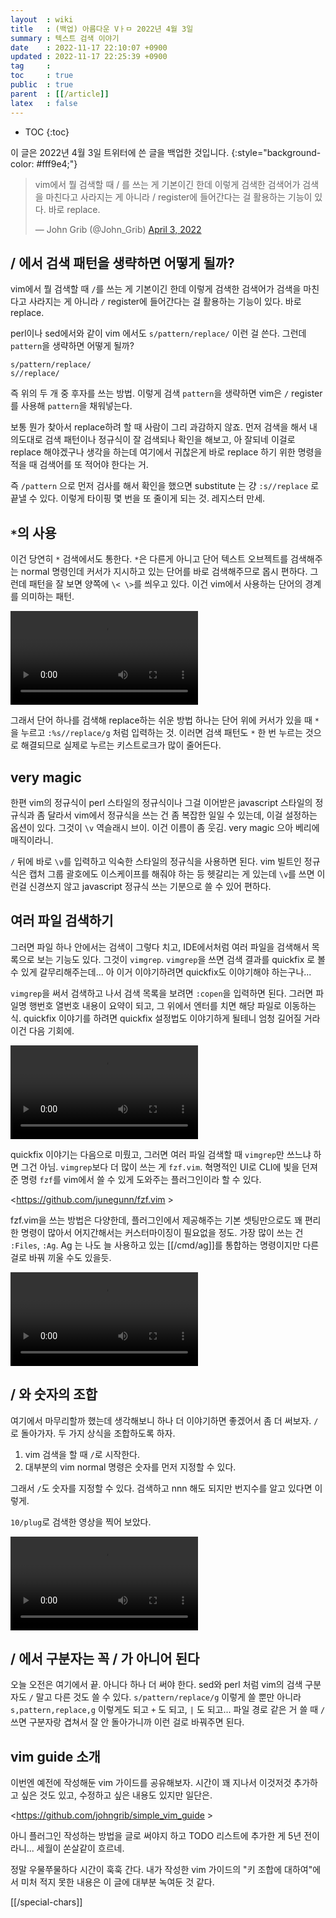 ```yaml
---
layout  : wiki
title   : (백업) 아름다운 Vㅏㅁ 2022년 4월 3일
summary : 텍스트 검색 이야기
date    : 2022-11-17 22:10:07 +0900
updated : 2022-11-17 22:25:39 +0900
tag     : 
toc     : true
public  : true
parent  : [[/article]]
latex   : false
---
```

* TOC
{:toc}

>
이 글은 2022년 4월 3일 트위터에 쓴 글을 백업한 것입니다.
{:style="background-color: #fff9e4;"}

<blockquote class="twitter-tweet"><p lang="ko" dir="ltr">vim에서 뭘 검색할 때 / 를 쓰는 게 기본이긴 한데 이렇게 검색한 검색어가 검색을 마친다고 사라지는 게 아니라 / register에 들어간다는 걸 활용하는 기능이 있다. 바로 replace.</p>&mdash; John Grib (@John_Grib) <a href="https://twitter.com/John_Grib/status/1510417976192761857?ref_src=twsrc%5Etfw">April 3, 2022</a></blockquote> <script async src="https://platform.twitter.com/widgets.js" charset="utf-8"></script>

## / 에서 검색 패턴을 생략하면 어떻게 될까?

vim에서 뭘 검색할 때 `/`를 쓰는 게 기본이긴 한데 이렇게 검색한 검색어가 검색을 마친다고 사라지는 게 아니라 `/` register에 들어간다는 걸 활용하는 기능이 있다. 바로 replace.

perl이나 sed에서와 같이 vim 에서도 `s/pattern/replace/` 이런 걸 쓴다. 그런데 `pattern`을 생략하면 어떻게 될까?

```
s/pattern/replace/
s//replace/
```

즉 위의 두 개 중 후자를 쓰는 방법. 이렇게 검색 `pattern`을 생략하면 vim은 `/` register를 사용해 `pattern`을 채워넣는다.

보통 뭔가 찾아서 replace하려 할 때 사람이 그리 과감하지 않죠. 먼저 검색을 해서 내 의도대로 검색 패턴이나 정규식이 잘 검색되나 확인을 해보고, 아 잘되네 이걸로 replace 해야겠구나 생각을 하는데 여기에서 귀찮은게 바로 replace 하기 위한 명령을 적을 때 검색어를 또 적어야 한다는 거.

즉 `/pattern` 으로 먼저 검사를 해서 확인을 했으면 substitute 는 걍 `:s//replace` 로 끝낼 수 있다. 이렇게 타이핑 몇 번을 또 줄이게 되는 것. 레지스터 만세.

## `*`의 사용

이건 당연히 `*` 검색에서도 통한다. `*`은 다른게 아니고 단어 텍스트 오브젝트를 검색해주는 normal 명령인데 커서가 지시하고 있는 단어를 바로 검색해주므로 몹시 편하다.
그런데 패턴을 잘 보면 양쪽에 `\< \>`를 씌우고 있다. 이건 vim에서 사용하는 단어의 경계를 의미하는 패턴.

<video controls autoplay loop><source src=" /resource/wiki/article/vim-night/20220403-slash-search/5OcBUnUm_zdLTR9C.mp4 " type="video/mp4"></video>

그래서 단어 하나를 검색해 replace하는 쉬운 방법 하나는 단어 위에 커서가 있을 때 `*`을 누르고 `:%s//replace/g` 처럼 입력하는 것.
이러면 검색 패턴도 `*` 한 번 누르는 것으로 해결되므로 실제로 누르는 키스트로크가 많이 줄어든다.

## very magic

한편 vim의 정규식이 perl 스타일의 정규식이나 그걸 이어받은 javascript 스타일의 정규식과 좀 달라서 vim에서 정규식을 쓰는 건 좀 복잡한 일일 수 있는데, 이걸 설정하는 옵션이 있다.
그것이 `\v` 역슬래시 브이. 이건 이름이 좀 웃김. very magic 으아 베리에 매직이라니.

`/` 뒤에 바로 `\v`를 입력하고 익숙한 스타일의 정규식을 사용하면 된다. vim 빌트인 정규식은 캡처 그룹 괄호에도 이스케이프를 해줘야 하는 등 헷갈리는 게 있는데 `\v`를 쓰면 이런걸 신경쓰지 않고 javascript 정규식 쓰는 기분으로 쓸 수 있어 편하다.

## 여러 파일 검색하기

그러면 파일 하나 안에서는 검색이 그렇다 치고, IDE에서처럼 여러 파일을 검색해서 목록으로 보는 기능도 있다. 그것이 `vimgrep`. `vimgrep`을 쓰면 검색 결과를 quickfix 로 볼 수 있게 갈무리해주는데... 아 이거 이야기하려면 quickfix도 이야기해야 하는구나...

`vimgrep`을 써서 검색하고 나서 검색 목록을 보려면 `:copen`을 입력하면 된다. 그러면 파일명 행번호 열번호 내용이 요약이 되고, 그 위에서 엔터를 치면 해당 파일로 이동하는 식.
quickfix 이야기를 하려면 quickfix 설정법도 이야기하게 될테니 엄청 길어질 거라 이건 다음 기회에.

<video controls autoplay loop><source src=" /resource/wiki/article/vim-night/20220403-slash-search/HYRjBUExe2w2nfvh.mp4 " type="video/mp4"></video>

quickfix 이야기는 다음으로 미뤘고, 그러면 여러 파일 검색할 때 `vimgrep`만 쓰느냐 하면 그건 아님. `vimgrep`보다 더 많이 쓰는 게 `fzf.vim`.
혁명적인 UI로 CLI에 빛을 던져준 명령 `fzf`를 vim에서 쓸 수 있게 도와주는 플러그인이라 할 수 있다.

<https://github.com/junegunn/fzf.vim >

fzf.vim을 쓰는 방법은 다양한데, 플러그인에서 제공해주는 기본 셋팅만으로도 꽤 편리한 명령이 많아서 어지간해서는 커스터마이징이 필요없을 정도.
가장 많이 쓰는 건 `:Files`, `:Ag`. Ag 는 나도 늘 사용하고 있는 [[/cmd/ag]]를 통합하는 명령이지만 다른 걸로 바꿔 끼울 수도 있을듯.

<video controls autoplay loop><source src=" /resource/wiki/article/vim-night/20220403-slash-search/FJT12RdljVUeegN-.mp4 " type="video/mp4"></video>

## / 와 숫자의 조합

여기에서 마무리할까 했는데 생각해보니 하나 더 이야기하면 좋겠어서 좀 더 써보자. 
`/`로 돌아가자. 두 가지 상식을 조합하도록 하자.

1. vim 검색을 할 때 `/`로 시작한다.
2. 대부분의 vim normal 명령은 숫자를 먼저 지정할 수 있다.

그래서 `/`도 숫자를 지정할 수 있다. 검색하고 nnn 해도 되지만 번지수를 알고 있다면 이렇게.

`10/plug`로 검색한 영상을 찍어 보았다.

<video controls autoplay loop><source src=" /resource/wiki/article/vim-night/20220403-slash-search/3dJ5EcXdNBeo2Fo8.mp4 " type="video/mp4"></video>

## / 에서 구분자는 꼭 / 가 아니어 된다

오늘 오전은 여기에서 끝. 
아니다 하나 더 써야 한다. sed와 perl 처럼 vim의 검색 구분자도 `/` 말고 다른 것도 쓸 수 있다. `s/pattern/replace/g` 이렇게 쓸 뿐만 아니라 `s,pattern,replace,g` 이렇게도 되고 `+` 도 되고, `|` 도 되고... 파일 경로 같은 거 쓸 때 `/` 쓰면 구분자랑 겹쳐서 잘 안 돌아가니까 이런 걸로 바꿔주면 된다. 

## vim guide 소개

이번엔 예전에 작성해둔 vim 가이드를 공유해보자. 시간이 꽤 지나서 이것저것 추가하고 싶은 것도 있고, 수정하고 싶은 내용도 있지만 일단은.

<https://github.com/johngrib/simple_vim_guide >

아니 플러그인 작성하는 방법을 글로 써야지 하고 TODO 리스트에 추가한 게 5년 전이라니... 세월이 쏜살같이 흐르네.

정말 우물쭈물하다 시간이 훅훅 간다. 
내가 작성한 vim 가이드의 "키 조합에 대하여"에서 미처 적지 못한 내용은 이 글에 대부분 녹여둔 것 같다.

[[/special-chars]]

